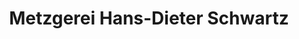 ---
title: "Metzgerei Hans-Dieter Schwartz"
url: /eggenstein-leopoldshafen/metzgerei-hans-dieter-schwartz/
shop: Metzgerei
---